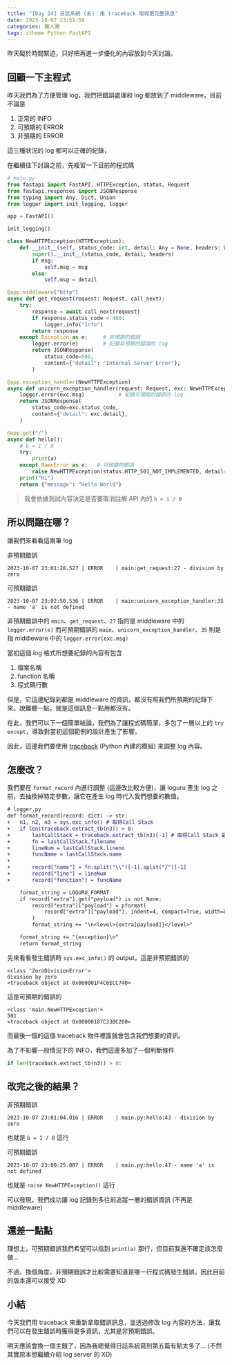 ```yaml
---
title: "[Day 24] 日誌系統 (五)：用 traceback 取得更完整訊息"
date: 2023-10-07 23:51:58
categories: 鐵人賽
tags: ithome Python FastAPI
---
```

昨天礙於時間緊迫，只好把再進一步優化的內容放到今天討論。

<!-- more -->

## 回顧一下主程式

昨天我們為了方便管理 log，我們把錯誤處理和 log 都放到了 middleware，目前不論是
1. 正常的 INFO
2. 可預期的 ERROR
3. 非預期的 ERROR

這三種狀況的 log 都可以正確的紀錄，

在繼續往下討論之前，先複習一下目前的程式碼

```python
# main.py
from fastapi import FastAPI, HTTPException, status, Request
from fastapi.responses import JSONResponse
from typing import Any, Dict, Union
from logger import init_logging, logger

app = FastAPI()

init_logging()

class NewHTTPException(HTTPException):
    def __init__(self, status_code: int, detail: Any = None, headers: Union[Dict[str, Any], None] = None, msg: str = None) -> None:
        super().__init__(status_code, detail, headers)
        if msg:
            self.msg = msg
        else:
            self.msg = detail

@app.middleware("http")
async def get_request(request: Request, call_next):
    try:
        response = await call_next(request)
        if response.status_code < 400:
            logger.info("Info")
        return response
    except Exception as e:     # 非預期的錯誤   
        logger.error(e)        # 紀錄非預期的錯誤的 log
        return JSONResponse(
            status_code=500,
            content={"detail": "Internal Server Error"},
        )

@app.exception_handler(NewHTTPException)
async def unicorn_exception_handler(request: Request, exc: NewHTTPException):
    logger.error(exc.msg)           # 紀錄可預期的錯誤的 log
    return JSONResponse(
        status_code=exc.status_code,
        content={"detail": exc.detail},
    )

@app.get("/")
async def hello():
    # b = 1 / 0
    try:
        print(a)
    except NameError as e:   # 可預期的錯誤
        raise NewHTTPException(status.HTTP_501_NOT_IMPLEMENTED, detail="This is Value Error", msg=str(e))
    print("Hi")
    return {"message": "Hello World"}
```

> 我會依據測試內容決定是否要取消註解 API 內的 `b = 1 / 0`

## 所以問題在哪？

讓我們來看看這兩筆 log

非預期錯誤
```shell
2023-10-07 23:01:28.527 | ERROR    | main:get_request:27 - division by zero
```

可預期錯誤
```shell
2023-10-07 23:02:50.536 | ERROR    | main:unicorn_exception_handler:35 - name 'a' is not defined
```

非預期錯誤中的 `main`、`get_request`、`27` 指的是 middleware 中的 `logger.error(e)`
而可預期錯誤的 `main`、`unicorn_exception_handler`、`35` 則是指 middleware 中的 `logger.error(exc.msg)`

當初這個 log 格式所想要紀錄的內容有包含
1. 檔案名稱
2. function 名稱
3. 程式碼行數

但是，它這邊紀錄到都是 middleware 的資訊，都沒有照我們所預期的記錄下來。說難聽一點，就是這個訊息一點用都沒有。

在此，我們可以下一個簡單結論，我們為了讓程式碼簡潔，多包了一層以上的 `try` `except`，導致對當初這個範例的設計產生了影響。

因此，這邊我們要使用 [traceback](https://docs.python.org/zh-tw/3/library/traceback.html) (Python 內建的模組) 來調整 log 內容。

## 怎麼改？

我們要在 `format_record` 內進行調整 (這邊改比較方便)，讓 loguru 產生 log 之前，去抽換掉特定參數，讓它在產生 log 時代入我們想要的數值。

```diff
# logger.py
def format_record(record: dict) -> str:
+   n1, n2, n3 = sys.exc_info() # 取得Call Stack
+   if len(traceback.extract_tb(n3)) > 0:
+       lastCallStack = traceback.extract_tb(n3)[-1] # 取得Call Stack 最近一筆的內容
+       fn = lastCallStack.filename
+       lineNum = lastCallStack.lineno
+       funcName = lastCallStack.name
+
+       record["name"] = fn.split("\\")[-1].split("/")[-1]
+       record["line"] = lineNum
+       record["function"] = funcName

    format_string = LOGURU_FORMAT
    if record["extra"].get("payload") is not None:
        record["extra"]["payload"] = pformat(
            record["extra"]["payload"], indent=4, compact=True, width=88
        )
        format_string += "\n<level>{extra[payload]}</level>"

    format_string += "{exception}\n"
    return format_string
```

先來看看發生錯誤時 `sys.exc_info()` 的 output，這是非預期錯誤的
```shell
<class 'ZeroDivisionError'>
division by zero
<traceback object at 0x000001F4C6ECC740>
```

這是可預期的錯誤的
```shell
<class 'main.NewHTTPException'>
501
<traceback object at 0x00000187C33BC200>
```

而最後一個的這個 traceback 物件裡面就會包含我們想要的資訊。

為了不影響一般情況下的 INFO，我們這邊多加了一個判斷條件
```python
if len(traceback.extract_tb(n3)) > 0:
```

## 改完之後的結果？

非預期錯誤
```shell
2023-10-07 23:01:04.016 | ERROR    | main.py:hello:43 - division by zero
```
也就是 `b = 1 / 0` 這行

可預期錯誤
```shell
2023-10-07 23:00:25.087 | ERROR    | main.py:hello:47 - name 'a' is not defined
```
也就是 `raise NewHTTPException()` 這行

可以發現，我們成功讓 log 記錄到多往前追蹤一層的錯誤資訊 (不再是 middleware)

## 還差一點點

理想上，可預期錯誤我們希望可以指到 `print(a)` 那行，但目前我還不確定該怎麼做...

不過，換個角度，非預期錯誤才比較需要知道是哪一行程式碼發生錯誤，因此目前的版本還可以接受 XD

## 小結

今天我們用 traceback 來重新拿取錯誤訊息，並透過修改 log 內容的方法，讓我們可以在發生錯誤時獲得更多資訊，尤其是非預期錯誤。

明天應該會換一個主題了，因為我總覺得日誌系統寫到第五篇有點太多了...
(不然其實原本想繼續介紹 log server 的 XD)

